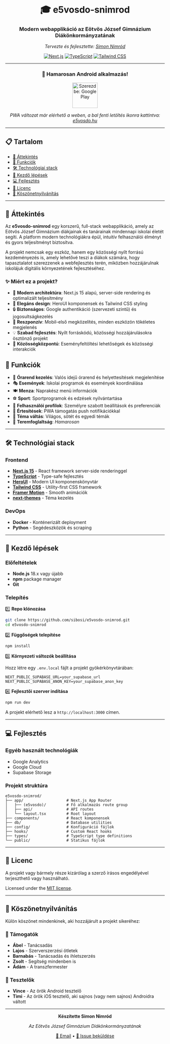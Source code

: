 <div align="center">

# 🎓 e5vosdo-snimrod

### Modern webapplikáció az Eötvös József Gimnázium Diákönkormányzatának

_Tervezte és fejlesztette: [Simon Nimród](https://www.github.com/sibosi)_

[![Next.js](https://img.shields.io/badge/Next.js-15-black?style=for-the-badge&logo=next.js)](https://nextjs.org/)
[![TypeScript](https://img.shields.io/badge/TypeScript-5.0-blue?style=for-the-badge&logo=typescript)](https://www.typescriptlang.org/)
[![Tailwind CSS](https://img.shields.io/badge/Tailwind-CSS-38B2AC?style=for-the-badge&logo=tailwind-css)](https://tailwindcss.com/)

---

### 📱 Hamarosan Android alkalmazás!

<a href="https://play.google.com/store/apps/details?id=hu.e5vosdo.snimrod">
  <img src="https://play.google.com/intl/hu_hu/badges/static/images/badges/hu_badge_web_generic.png" alt="Szerezd be: Google Play" height="80"/>
</a>

_PWA változat már elérhető a weben, a bal fenti letöltés ikonra kattintva: [e5vosdo.hu](https://e5vosdo.hu)_

</div>
 
---

## 📋 Tartalom

- [🎯 Áttekintés](#-áttekintés)
- [🎨 Funkciók](#-funkciók)
- [🛠️ Technológiai stack](#-technológiai-stack)
- [🚀 Kezdő lépések](#-kezdő-lépések)
- [💻 Fejlesztés](#-fejlesztés)
- [📄 Licenc](#-licenc)
- [🙏 Köszönetnyilvánítás](#-köszönetnyilvánítás)

---

## 🎯 Áttekintés

Az **e5vosdo-snimrod** egy korszerű, full-stack webapplikáció, amely az Eötvös József Gimnázium diákjainak és tanárainak mindennapi iskolai életét segíti. A platform modern technológiákra épül, intuitív felhasználói élményt és gyors teljesítményt biztosítva.

A projekt nemcsak egy eszköz, hanem egy közösségi nyílt forrású kezdeményezés is, amely lehetővé teszi a diákok számára, hogy tapasztalatot szerezzenek a webfejlesztés terén, miközben hozzájárulnak iskolájuk digitális környezetének fejlesztéséhez.

### ✨ Miért ez a projekt?

- 🚀 **Modern architektúra**: Next.js 15 alapú, server-side rendering és optimalizált teljesítmény
- 💅 **Elegáns design**: HeroUI komponensek és Tailwind CSS styling
- 🔒 **Biztonságos**: Google authentikáció (szervezeti szintű) és jogosultságkezelés
- 📱 **Reszponzív**: Mobil-első megközelítés, minden eszközön tökéletes megjelenés
- 💡 **Szabad fejlesztés**: Nyílt forráskódú, közösségi hozzájárulásokra ösztönző projekt
- 🤝 **Közösségközpontú**: Eseményfeltöltési lehetőségek és közösségi interakciók

## 🎨 Funkciók

- 📅 **Órarend kezelés**: Valós idejű órarend és helyettesítések megjelenítése
- 🎭 **Események**: Iskolai programok és események koordinálása
- 🍽️ **Menza**: Naprakész menü információk
- ⚽ **Sport**: Sportprogramok és edzések nyilvántartása
- 👤 **Felhasználói profilok**: Személyre szabott beállítások és preferenciák
- 🔔 **Értesítések**: PWA támogatás push notifikációkkal
- 🌙 **Téma váltás**: Világos, sötét és egyedi témák
- 🏫 **Teremfoglaltság**: _Hamarosan_

---

## 🛠️ Technológiai stack

### Frontend

- **[Next.js 15](https://nextjs.org/)** - React framework server-side renderinggel
- **[TypeScript](https://www.typescriptlang.org/)** - Type-safe fejlesztés
- **[HeroUI](https://www.heroui.com/)** - Modern UI komponenskönyvtár
- **[Tailwind CSS](https://tailwindcss.com/)** - Utility-first CSS framework
- **[Framer Motion](https://www.framer.com/motion/)** - Smooth animációk
- **[next-themes](https://github.com/pacocoursey/next-themes)** - Téma kezelés

### DevOps

- **Docker** - Konténerizált deployment
- **Python** - Segédeszközök és scraping

---

## 🚀 Kezdő lépések

### Előfeltételek

- **Node.js** 18.x vagy újabb
- **npm** package manager
- **Git**

### Telepítés

1️⃣ **Repo klónozása**

```bash
git clone https://github.com/sibosi/e5vosdo-snimrod.git
cd e5vosdo-snimrod
```

2️⃣ **Függőségek telepítése**

```bash
npm install
```

3️⃣ **Környezeti változók beállítása**

Hozz létre egy `.env.local` fájlt a projekt gyökérkönyvtárában:

```env
NEXT_PUBLIC_SUPABASE_URL=your_supabase_url
NEXT_PUBLIC_SUPABASE_ANON_KEY=your_supabase_anon_key
```

4️⃣ **Fejlesztői szerver indítása**

```bash
npm run dev
```

A projekt elérhető lesz a `http://localhost:3000` címen.

---

## 💻 Fejlesztés

### Egyéb használt technológiák

- Google Analytics
- Google Cloud
- Supabase Storage

### Projekt struktúra

```
e5vosdo-snimrod/
├── app/                   # Next.js App Router
│   ├── (e5vosdo)/         # Fő alkalmazás route group
│   ├── api/               # API routes
│   └── layout.tsx         # Root layout
├── components/            # React komponensek
├── db/                    # Database utilities
├── config/                # Konfiguráció fájlok
├── hooks/                 # Custom React hooks
├── types/                 # TypeScript type definitions
└── public/                # Statikus fájlok
```

---

## 📄 Licenc

A projekt vagy bármely része kizárólag a szerző írásos engedélyével terjeszthető vagy használható.

Licensed under the [MIT license](./LICENSE).

---

## 🙏 Köszönetnyilvánítás

Külön köszönet mindenkinek, aki hozzájárult a projekt sikeréhez:

### 💪 Támogatók

- **Ábel** - Tanácsadás
- **Lajos** - Szerverszerzési ötletek
- **Barnabás** - Tanácsadás és ihletszerzés
- **Zsolt** - Segítség mindenben is
- **Ádám** - A transzfermester

### 🧪 Tesztelők

- **Vince** - Az örök Android tesztelő
- **Timi** - Az örök iOS tesztelő, aki sajnos (vagy nem sajnos) Androidra váltott

---

<div align="center">

**Készítette Simon Nimród**

_Az Eötvös József Gimnázium Diákönkormányzatának_

[📧 Email](mailto:snimrod28@gmail.com) • [🐛 Issue beküldése](https://github.com/sibosi/e5vosdo-snimrod/issues)

</div>
